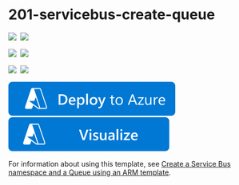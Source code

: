 # 201-servicebus-create-queue

<IMG SRC="https://azurequickstartsservice.blob.core.windows.net/badges/201-servicebus-create-queue/PublicLastTestDate.svg" />&nbsp;
<IMG SRC="https://azurequickstartsservice.blob.core.windows.net/badges/201-servicebus-create-queue/PublicDeployment.svg" />&nbsp;

<IMG SRC="https://azurequickstartsservice.blob.core.windows.net/badges/201-servicebus-create-queue/FairfaxLastTestDate.svg" />&nbsp;
<IMG SRC="https://azurequickstartsservice.blob.core.windows.net/badges/201-servicebus-create-queue/FairfaxDeployment.svg" />&nbsp;

<IMG SRC="https://azurequickstartsservice.blob.core.windows.net/badges/201-servicebus-create-queue/BestPracticeResult.svg" />&nbsp;
<IMG SRC="https://azurequickstartsservice.blob.core.windows.net/badges/201-servicebus-create-queue/CredScanResult.svg" />&nbsp;

<a href="https://portal.azure.com/#create/Microsoft.Template/uri/https%3A%2F%2Fraw.githubusercontent.com%2FAzure%2Fazure-quickstart-templates%2Fmaster%2F201-servicebus-create-queue%2Fazuredeploy.json" target="_blank">
    <img src="https://raw.githubusercontent.com/Azure/azure-quickstart-templates/master/1-CONTRIBUTION-GUIDE/images/deploytoazure.svg"/>
</a>

<a href="http://armviz.io/#/?load=https%3A%2F%2Fraw.githubusercontent.com%2FAzure%2Fazure-quickstart-templates%2Fmaster%2F201-servicebus-create-queue%2Fazuredeploy.json" target="_blank">
    <img src="https://raw.githubusercontent.com/Azure/azure-quickstart-templates/master/1-CONTRIBUTION-GUIDE/images/visualizebutton.svg"/>
</a>

For information about using this template, see [Create a Service Bus namespace and a Queue using an ARM template](http://azure.microsoft.com/documentation/articles/service-bus-resource-manager-namespace-queue/).

